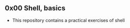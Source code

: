 0x00 Shell, basics
---------------------------
- This repository contains a practical exercises of shell